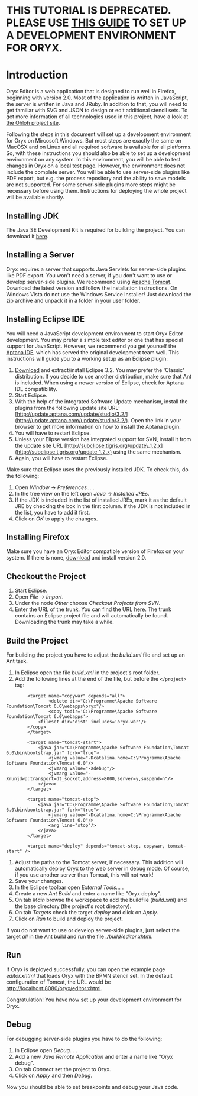 # THIS TUTORIAL IS DEPRECATED. PLEASE USE [THIS GUIDE](http://code.google.com/p/oryx-editor/wiki/SetupDevelopmentEnvironment) TO SET UP A DEVELOPMENT ENVIRONMENT FOR ORYX. #

# Introduction #

Oryx Editor is a web application that is designed to run well in Firefox, beginning with version 2.0. Most of the application is written in JavaScript, the server is written in Java and JRuby. In addition to that, you will need to get familiar with SVG and JSON to design or edit additional stencil sets. To get more information of all technologies used in this project, have a look at [the Ohloh project site](http://www.ohloh.net/projects/oryx-editor).

Following the steps in this document will set up a development environment for Oryx on Mircosoft Windows. But most steps are exactly the same on MacOSX and on Linux and all required software is available for all platforms. So, with these instructions you should also be able to set up a development environment on any system. In this environment, you will be able to test changes in Oryx on a local test page. However, the environment does not include the complete server. You will be able to use server-side plugins like PDF export, but e.g. the process repository and the ability to save models are not supported. For some server-side plugins more steps might be necessary before using them. Instructions for deploying the whole project will be available shortly.

## Installing JDK ##

The Java SE Development Kit is required for building the project. You can download it [here](http://java.sun.com/javase/downloads/index.jsp).

## Installing a Server ##

Oryx requires a server that supports Java Servlets for server-side plugins like PDF export. You won't need a server, if you don't want to use or develop server-side plugins. We recommend using [Apache Tomcat](http://tomcat.apache.org/). Download the latest version and follow the installation instructions. On Windows Vista do not use the Windows Service Installer! Just download the zip archive and unpack it in a folder in your user folder.

## Installing Eclipse IDE ##

You will need a JavaScript development environment to start Oryx Editor development. You may prefer a simple text editor or one that has special support for JavaScript. However, we recommend you get yourself the [Aptana IDE](http://www.aptana.com/), which has served the original development team well. This instructions will guide you to a working setup as an Eclipse plugin:
  1. [Download](http://www.eclipse.org/downloads/) and extract/install Eclipse 3.2. You may prefer the 'Classic' distribution. If you decide to use another distribution, make sure that Ant is included. When using a newer version of Eclipse, check for Aptana IDE compatibility.
  1. Start Eclipse.
  1. With the help of the integrated Software Update mechanism, install the plugins from the following update site URL: [http://update.aptana.com/update/studio/3.2/](http://update.aptana.com/update/studio/3.2/). Open the link in your browser to get more information on how to install the Aptana plugin.
  1. You will have to restart Eclipse.
  1. Unless your Elipse version has integrated support for SVN, install it from the update site URL [http://subclipse.tigris.org/update\_1.2.x](http://subclipse.tigris.org/update_1.2.x) using the same mechanism.
  1. Again, you will have to restart Eclipse.

Make sure that Eclipse uses the previously installed JDK. To check this, do the following:
  1. Open _Window_ -> _Preferences..._ .
  1. In the tree view on the left open _Java_ -> _Installed JREs_.
  1. If the JDK is included in the list of installed JREs, mark it as the default JRE by checking the box in the first column. If the JDK is not included in the list, you have to add it first.
  1. Click on _OK_ to apply the changes.

## Installing Firefox ##

Make sure you have an Oryx Editor compatible version of Firefox on your system. If there is none, [download](http://www.mozilla.com/) and install version 2.0.

## Checkout the Project ##

  1. Start Eclipse.
  1. Open _File_ -> _Import_.
  1. Under the node _Other_ choose _Checkout Projects from SVN_.
  1. Enter the URL of the trunk. You can find the URL [here](http://code.google.com/p/oryx-editor/source/checkout). The trunk contains an Eclipse project file and will automatically be found. Downloading the trunk may take a while.

## Build the Project ##

For building the project you have to adjust the _build.xml_ file and set up an Ant task.

  1. In Eclipse open the file _build.xml_ in the project's root folder.
  1. Add the following lines at the end of the file, but before the `</project>` tag:
```
        <target name="copywar" depends="all">
                <delete dir="C:\Programme\Apache Software Foundation\Tomcat 6.0\webapps\oryx"/>
                <copy todir='C:\Programme\Apache Software Foundation\Tomcat 6.0\webapps'>
            <fileset dir='dist' includes='oryx.war'/>
        </copy>
        </target>
        
        <target name="tomcat-start">
            <java jar="C:\Programme\Apache Software Foundation\Tomcat 6.0\bin\bootstrap.jar" fork="true">
                <jvmarg value="-Dcatalina.home=C:\Programme\Apache Software Foundation\Tomcat 6.0"/>
                <jvmarg value="-Xdebug"/>
                <jvmarg value="-Xrunjdwp:transport=dt_socket,address=8000,server=y,suspend=n"/>
            </java>
        </target>
        
        <target name="tomcat-stop">
            <java jar="C:\Programme\Apache Software Foundation\Tomcat 6.0\bin\bootstrap.jar" fork="true">
                <jvmarg value="-Dcatalina.home=C:\Programme\Apache Software Foundation\Tomcat 6.0"/>
                <arg line="stop"/>
            </java>
        </target>
        
        <target name="deploy" depends="tomcat-stop, copywar, tomcat-start" /> 
```
  1. Adjust the paths to the Tomcat server, if necessary. This addition will automatically deploy Oryx to the web server in debug mode. Of course, if you use another server than Tomcat, this will not work!
  1. Save your changes.
  1. In the Eclipse toolbar open _External Tools..._ .
  1. Create a new _Ant Build_ and enter a name like "Oryx deploy".
  1. On tab _Main_ browse the workspace to add the buildfile (_build.xml_) and the base directory (the project's root directory).
  1. On tab _Targets_ check the target _deploy_ and click on _Apply_.
  1. Click on _Run_ to build and deploy the project.

If you do not want to use or develop server-side plugins, just select the target _all_ in the Ant build and run the file _./build/editor.xhtml_.

## Run ##

If Oryx is deployed successfully, you can open the example page _editor.xhtml_ that loads Oryx with the BPMN stencil set. In the default configuration of Tomcat, the URL would be [http://localhost:8080/oryx/editor.xhtml](http://localhost:8080/oryx/editor.xhtml).

Congratulation! You have now set up your development environment for Oryx.

## Debug ##

For debugging server-side plugins you have to do the following:
  1. In Eclipse open _Debug..._ .
  1. Add a new _Java Remote Application_ and enter a name like "Oryx debug".
  1. On tab _Connect_ set the project to Oryx.
  1. Click on _Apply_ and then _Debug_.

Now you should be able to set breakpoints and debug your Java code.